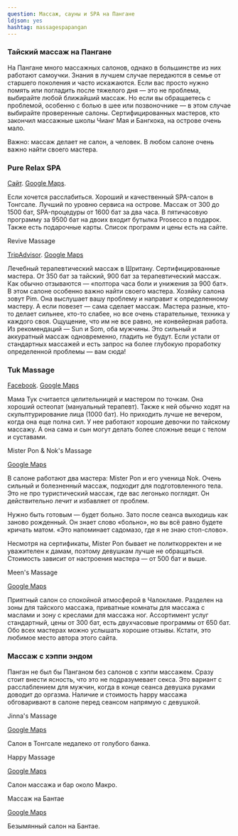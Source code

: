```yaml
---
question: Массаж, сауны и SPA на Пангане
ldjson: yes
hashtag: massagespapangan
---
```


### Тайский массаж на Пангане

На Пангане много массажных салонов, однако в большинстве из них работают самоучки. Знания в лучшем случае передаются в семье от старшего поколения и часто искажаются. Если вас просто нужно помять или погладить после тяжелого дня — это не проблема, выбирайте любой ближайший массаж. Но если вы обращаетесь с проблемой, особенно с болью в шее или позвоночнике — в этом случае выбирайте проверенные салоны. Сертифицированных мастеров, кто закончил массажные школы Чианг Мая и Бангкока, на острове очень мало.

Важно: массаж делает не салон, а человек. В любом салоне очень важно найти своего мастера.

### Pure Relax SPA

[Сайт](http://purerelaxspa.com/). [Google Maps](https://goo.gl/maps/CFWpDaDDf1LFbUrW7).

Если хочется расслабиться. Хороший и качественный SPA-салон в Тонгсале. Лучший по уровню сервиса на острове. Массаж от 300 до 1500 бат, SPA-процедуры от 1600 бат за два часа. В пятичасовую программу за 9500 бат на двоих входит бутылка Prosecco в подарок. Также есть подарочные карты. Список программ и цены есть на сайте.

Revive Massage

[TripAdvisor](https://www.tripadvisor.com/Attraction_Review-g303907-d8786485-Reviews-Revive_Massage-Ko_Pha_Ngan_Surat_Thani_Province.html).  [Google Maps](https://g.page/WatPhoCertified)

Лечебный терапевтический массаж в Шритану. Сертифицированные мастера. От 350 бат за тайский, 900 бат за терапевтический массаж. Как обычно отзываются — «полтора часа боли и унижения за 900 бат». В этом салоне особенно важно найти своего мастера. Хозяйку салона зовут Pim. Она выслушает вашу проблему и направит к определенному мастеру. А если повезет — сама сделает массаж.
Мастера разные, кто-то делает сильнее, кто-то слабее, но все очень старательные, техника у каждого своя. Ощущение, что им не все равно, не конвейерная работа. Из рекомендаций — Sun и Som, оба мужчины. Это сильный и аккуратный массаж одновременно, гладить не будут. Если устали от стандартных массажей и есть запрос на более глубокую проработку определенной проблемы — вам сюда!

### Tuk Massage

[Facebook](https://www.facebook.com/tukmassagekohphangan/). [Google Maps](https://goo.gl/maps/CWzAVL6ofHDx4UQe6)

Мама Тук считается целительницей и мастером по точкам. Она хороший остеопат (мануальный терапевт). Также к ней обычно ходят на скульптурирование лица (1000 бат). Но приходить лучше не вечером, когда она еще полна сил. У нее работают хорошие девочки по тайскому массажу. А она сама и сын могут делать более сложные вещи с телом и суставами.

Mister Pon & Nok's Massage

[Google Maps](https://goo.gl/maps/W8u328nrbuWyjLVr8)

В салоне работают два мастера: Mister Pon и его ученица Nok. Очень сильный и болезненный массаж, подходит для подготовленного тела. Это не про туристический массаж, где вас легонько поглядят. Он действительно лечит и избавляет от проблем.

Нужно быть готовым — будет больно. Зато после сеанса выходишь как заново рожденный. Он знает слово «больно», но вы всё равно будете кричать матом. «Это напоминает садомазо, где я не знаю стоп-слово».

Несмотря на сертификаты, Mister Pon бывает не политкорректен и не уважителен к дамам, поэтому девушкам лучше не обращаться. Стоимость зависит от настроения мастера — от 500 бат и выше.

Meen's Massage

[Google Maps](https://goo.gl/maps/JUd18gPxhDZKjqiW8)

Приятный салон со спокойной атмосферой в Чалокламе. Разделен на зоны для тайского массажа, приватные комнаты для массажа с маслами и зону с креслами для массажа ног. Ассортимент услуг стандартный, цены от 300 бат, есть двухчасовые программы от 650 бат. Обо всех мастерах можно услышать хорошие отзывы. Кстати, это любимое место автора этого сайта.

### Массаж с хэппи эндом

Панган не был бы Панганом без салонов с хэппи массажем. Сразу стоит внести ясность, что это не подразумевает секса. Это вариант с расслаблением для мужчин, когда в конце сеанса девушка руками доводит до оргазма. Наличие и стоимость happy массажа обговаривают в салоне перед сеансом напрямую с девушкой.

Jinna's Massage

[Google Maps](https://goo.gl/maps/E4QjTEcUtiGeJozd8)

Салон в Тонгсале недалеко от голубого банка.

Happy Massage

[Google Maps](https://goo.gl/maps/a5kPEDKt4oJaDkg66)

Салон массажа и бар около Макро.

Массаж на Бантае

[Google Maps](https://goo.gl/maps/myWQGqLTgHLoPvhN8)

Безымянный салон на Бантае.
